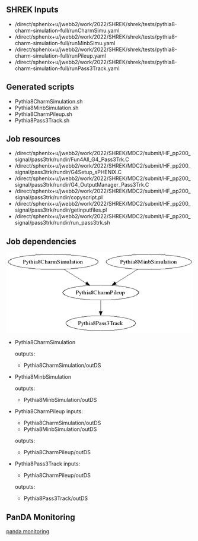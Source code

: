 ## SHREK Inputs
- /direct/sphenix+u/jwebb2/work/2022/SHREK/shrek/tests/pythia8-charm-simulation-full/runCharmSimu.yaml
- /direct/sphenix+u/jwebb2/work/2022/SHREK/shrek/tests/pythia8-charm-simulation-full/runMinbSimu.yaml
- /direct/sphenix+u/jwebb2/work/2022/SHREK/shrek/tests/pythia8-charm-simulation-full/runPileup.yaml
- /direct/sphenix+u/jwebb2/work/2022/SHREK/shrek/tests/pythia8-charm-simulation-full/runPass3Track.yaml
## Generated scripts
- Pythia8CharmSimulation.sh
- Pythia8MinbSimulation.sh
- Pythia8CharmPileup.sh
- Pythia8Pass3Track.sh
## Job resources
- /direct/sphenix+u/jwebb2/work/2022/SHREK/MDC2/submit/HF_pp200_signal/pass3trk/rundir/Fun4All_G4_Pass3Trk.C
- /direct/sphenix+u/jwebb2/work/2022/SHREK/MDC2/submit/HF_pp200_signal/pass3trk/rundir/G4Setup_sPHENIX.C
- /direct/sphenix+u/jwebb2/work/2022/SHREK/MDC2/submit/HF_pp200_signal/pass3trk/rundir/G4_OutputManager_Pass3Trk.C
- /direct/sphenix+u/jwebb2/work/2022/SHREK/MDC2/submit/HF_pp200_signal/pass3trk/rundir/copyscript.pl
- /direct/sphenix+u/jwebb2/work/2022/SHREK/MDC2/submit/HF_pp200_signal/pass3trk/rundir/getinputfiles.pl
- /direct/sphenix+u/jwebb2/work/2022/SHREK/MDC2/submit/HF_pp200_signal/pass3trk/rundir/run_pass3trk.sh
## Job dependencies
![Workflow graph](workflow.png)
- Pythia8CharmSimulation

  outputs:
  - Pythia8CharmSimulation/outDS
- Pythia8MinbSimulation

  outputs:
  - Pythia8MinbSimulation/outDS
- Pythia8CharmPileup
  inputs:
  - Pythia8CharmSimulation/outDS
  - Pythia8MinbSimulation/outDS

  outputs:
  - Pythia8CharmPileup/outDS
- Pythia8Pass3Track
  inputs:
  - Pythia8CharmPileup/outDS

  outputs:
  - Pythia8Pass3Track/outDS
## PanDA Monitoring
[panda monitoring](https://panda-doma.cern.ch/tasks/?taskname=user.jwebb2.sP22a-hfcharm-007c5225-0799-11ed-b354-00163e101049_*)
